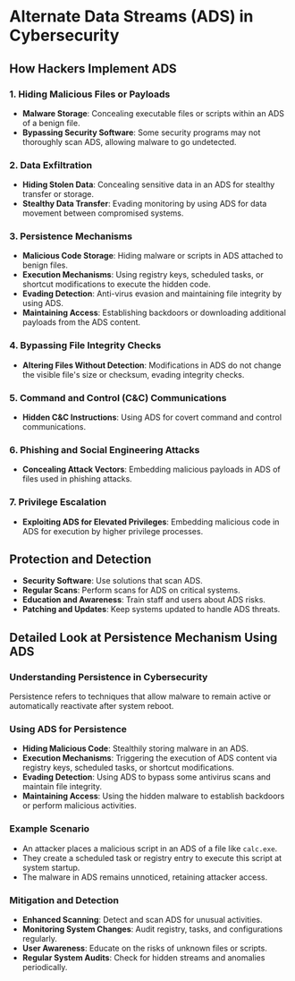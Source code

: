 # Alternate Data Streams (ADS) in Cybersecurity

## How Hackers Implement ADS

### 1. Hiding Malicious Files or Payloads
- **Malware Storage**: Concealing executable files or scripts within an ADS of a benign file.
- **Bypassing Security Software**: Some security programs may not thoroughly scan ADS, allowing malware to go undetected.

### 2. Data Exfiltration
- **Hiding Stolen Data**: Concealing sensitive data in an ADS for stealthy transfer or storage.
- **Stealthy Data Transfer**: Evading monitoring by using ADS for data movement between compromised systems.

### 3. Persistence Mechanisms
- **Malicious Code Storage**: Hiding malware or scripts in ADS attached to benign files.
- **Execution Mechanisms**: Using registry keys, scheduled tasks, or shortcut modifications to execute the hidden code.
- **Evading Detection**: Anti-virus evasion and maintaining file integrity by using ADS.
- **Maintaining Access**: Establishing backdoors or downloading additional payloads from the ADS content.

### 4. Bypassing File Integrity Checks
- **Altering Files Without Detection**: Modifications in ADS do not change the visible file's size or checksum, evading integrity checks.

### 5. Command and Control (C&C) Communications
- **Hidden C&C Instructions**: Using ADS for covert command and control communications.

### 6. Phishing and Social Engineering Attacks
- **Concealing Attack Vectors**: Embedding malicious payloads in ADS of files used in phishing attacks.

### 7. Privilege Escalation
- **Exploiting ADS for Elevated Privileges**: Embedding malicious code in ADS for execution by higher privilege processes.

## Protection and Detection
- **Security Software**: Use solutions that scan ADS.
- **Regular Scans**: Perform scans for ADS on critical systems.
- **Education and Awareness**: Train staff and users about ADS risks.
- **Patching and Updates**: Keep systems updated to handle ADS threats.

## Detailed Look at Persistence Mechanism Using ADS

### Understanding Persistence in Cybersecurity
Persistence refers to techniques that allow malware to remain active or automatically reactivate after system reboot.

### Using ADS for Persistence
- **Hiding Malicious Code**: Stealthily storing malware in an ADS.
- **Execution Mechanisms**: Triggering the execution of ADS content via registry keys, scheduled tasks, or shortcut modifications.
- **Evading Detection**: Using ADS to bypass some antivirus scans and maintain file integrity.
- **Maintaining Access**: Using the hidden malware to establish backdoors or perform malicious activities.

### Example Scenario
- An attacker places a malicious script in an ADS of a file like `calc.exe`.
- They create a scheduled task or registry entry to execute this script at system startup.
- The malware in ADS remains unnoticed, retaining attacker access.

### Mitigation and Detection
- **Enhanced Scanning**: Detect and scan ADS for unusual activities.
- **Monitoring System Changes**: Audit registry, tasks, and configurations regularly.
- **User Awareness**: Educate on the risks of unknown files or scripts.
- **Regular System Audits**: Check for hidden streams and anomalies periodically.
